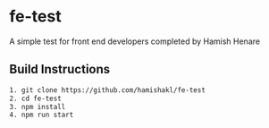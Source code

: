 # fe-test
A simple test for front end developers completed by Hamish Henare

## Build Instructions
```sh
1. git clone https://github.com/hamishakl/fe-test
2. cd fe-test
3. npm install
4. npm run start
```
